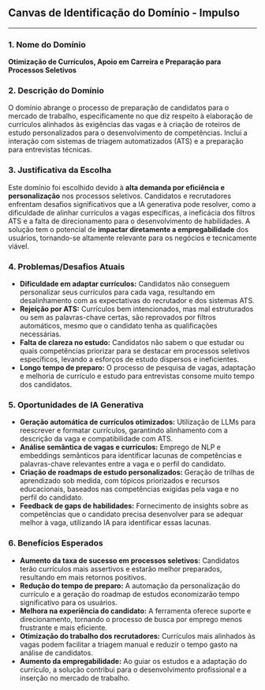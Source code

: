 ## Canvas de Identificação do Domínio - Impulso

---

### 1. Nome do Domínio

**Otimização de Currículos, Apoio em Carreira e Preparação para Processos Seletivos**

### 2. Descrição do Domínio

O domínio abrange o processo de preparação de candidatos para o mercado de trabalho, especificamente no que diz respeito à elaboração de currículos alinhados às exigências das vagas e à criação de roteiros de estudo personalizados para o desenvolvimento de competências. Inclui a interação com sistemas de triagem automatizados (ATS) e a preparação para entrevistas técnicas.

### 3. Justificativa da Escolha

Este domínio foi escolhido devido à **alta demanda por eficiência e personalização** nos processos seletivos. Candidatos e recrutadores enfrentam desafios significativos que a IA generativa pode resolver, como a dificuldade de alinhar currículos a vagas específicas, a ineficácia dos filtros ATS e a falta de direcionamento para o desenvolvimento de habilidades. A solução tem o potencial de **impactar diretamente a empregabilidade** dos usuários, tornando-se altamente relevante para os negócios e tecnicamente viável.

### 4. Problemas/Desafios Atuais

* **Dificuldade em adaptar currículos:** Candidatos não conseguem personalizar seus currículos para cada vaga, resultando em desalinhamento com as expectativas do recrutador e dos sistemas ATS.
* **Rejeição por ATS:** Currículos bem intencionados, mas mal estruturados ou sem as palavras-chave certas, são reprovados por filtros automáticos, mesmo que o candidato tenha as qualificações necessárias.
* **Falta de clareza no estudo:** Candidatos não sabem o que estudar ou quais competências priorizar para se destacar em processos seletivos específicos, levando a esforços de estudo dispersos e ineficientes.
* **Longo tempo de preparo:** O processo de pesquisa de vagas, adaptação e melhoria de currículo e estudo para entrevistas consome muito tempo dos candidatos.

### 5. Oportunidades de IA Generativa

* **Geração automática de currículos otimizados:** Utilização de LLMs para reescrever e formatar currículos, garantindo alinhamento com a descrição da vaga e compatibilidade com ATS.
* **Análise semântica de vagas e currículos:** Emprego de NLP e embeddings semânticos para identificar lacunas de competências e palavras-chave relevantes entre a vaga e o perfil do candidato.
* **Criação de roadmaps de estudo personalizados:** Geração de trilhas de aprendizado sob medida, com tópicos priorizados e recursos educacionais, baseados nas competências exigidas pela vaga e no perfil do candidato.
* **Feedback de gaps de habilidades:** Fornecimento de insights sobre as competências que o candidato precisa desenvolver para se adequar melhor à vaga, utilizando IA para identificar essas lacunas.

### 6. Benefícios Esperados

* **Aumento da taxa de sucesso em processos seletivos:** Candidatos terão currículos mais assertivos e estarão melhor preparados, resultando em mais retornos positivos.
* **Redução do tempo de preparo:** A automação da personalização do currículo e a geração do roadmap de estudos economizarão tempo significativo para os usuários.
* **Melhora na experiência do candidato:** A ferramenta oferece suporte e direcionamento, tornando o processo de busca por emprego menos frustrante e mais eficiente.
* **Otimização do trabalho dos recrutadores:** Currículos mais alinhados às vagas podem facilitar a triagem manual e reduzir o tempo gasto na análise de candidatos.
* **Aumento da empregabilidade:** Ao guiar os estudos e a adaptação do currículo, a solução contribui para o desenvolvimento profissional e a inserção no mercado de trabalho.
